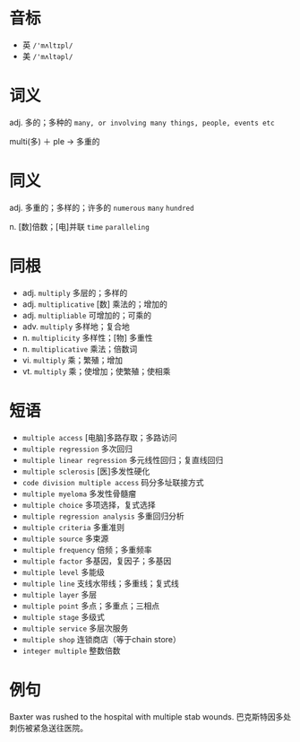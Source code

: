 # 音标

- 英 `/'mʌltɪpl/`
- 美 `/'mʌltəpl/`

# 词义

adj. 多的；多种的
`many, or involving many things, people, events etc`



multi(多) ＋ ple → 多重的

# 同义

adj. 多重的；多样的；许多的
`numerous` `many` `hundred`

n. [数]倍数；[电]并联
`time` `paralleling`

# 同根

- adj. `multiply` 多层的；多样的
- adj. `multiplicative` [数] 乘法的；增加的
- adj. `multipliable` 可增加的；可乘的
- adv. `multiply` 多样地；复合地
- n. `multiplicity` 多样性；[物] 多重性
- n. `multiplicative` 乘法；倍数词
- vi. `multiply` 乘；繁殖；增加
- vt. `multiply` 乘；使增加；使繁殖；使相乘

# 短语

- `multiple access` [电脑]多路存取；多路访问
- `multiple regression` 多次回归
- `multiple linear regression` 多元线性回归；复直线回归
- `multiple sclerosis` [医]多发性硬化
- `code division multiple access` 码分多址联接方式
- `multiple myeloma` 多发性骨髓瘤
- `multiple choice` 多项选择，复式选择
- `multiple regression analysis` 多重回归分析
- `multiple criteria` 多重准则
- `multiple source` 多束源
- `multiple frequency` 倍频；多重频率
- `multiple factor` 多基因，复因子；多基因
- `multiple level` 多能级
- `multiple line` 支线水带线；多重线；复式线
- `multiple layer` 多层
- `multiple point` 多点；多重点；三相点
- `multiple stage` 多级式
- `multiple service` 多层次服务
- `multiple shop` 连锁商店（等于chain store）
- `integer multiple` 整数倍数

# 例句

Baxter was rushed to the hospital with multiple stab wounds.
巴克斯特因多处刺伤被紧急送往医院。


